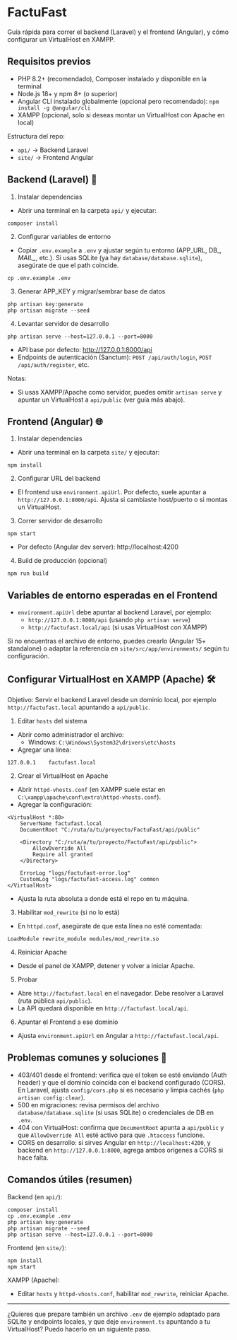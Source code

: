# FactuFast

Guía rápida para correr el backend (Laravel) y el frontend (Angular), y cómo configurar un VirtualHost en XAMPP.

## Requisitos previos

- PHP 8.2+ (recomendado), Composer instalado y disponible en la terminal
- Node.js 18+ y npm 8+ (o superior)
- Angular CLI instalado globalmente (opcional pero recomendado): `npm install -g @angular/cli`
- XAMPP (opcional, solo si deseas montar un VirtualHost con Apache en local)

Estructura del repo:
- `api/` → Backend Laravel
- `site/` → Frontend Angular

## Backend (Laravel) 🚀

1) Instalar dependencias
- Abrir una terminal en la carpeta `api/` y ejecutar:

```
composer install
```

2) Configurar variables de entorno
- Copiar `.env.example` a `.env` y ajustar según tu entorno (APP_URL, DB_*, MAIL_*, etc.). Si usas SQLite (ya hay `database/database.sqlite`), asegúrate de que el path coincide.

```
cp .env.example .env
```

3) Generar APP_KEY y migrar/sembrar base de datos

```
php artisan key:generate
php artisan migrate --seed
```

4) Levantar servidor de desarrollo

```
php artisan serve --host=127.0.0.1 --port=8000
```

- API base por defecto: http://127.0.0.1:8000/api
- Endpoints de autenticación (Sanctum): `POST /api/auth/login`, `POST /api/auth/register`, etc.

Notas:
- Si usas XAMPP/Apache como servidor, puedes omitir `artisan serve` y apuntar un VirtualHost a `api/public` (ver guía más abajo).

## Frontend (Angular) 🌐

1) Instalar dependencias
- Abrir una terminal en la carpeta `site/` y ejecutar:

```
npm install
```

2) Configurar URL del backend
- El frontend usa `environment.apiUrl`. Por defecto, suele apuntar a `http://127.0.0.1:8000/api`. Ajusta si cambiaste host/puerto o si montas un VirtualHost.

3) Correr servidor de desarrollo

```
npm start
```

- Por defecto (Angular dev server): http://localhost:4200

4) Build de producción (opcional)

```
npm run build
```

## Variables de entorno esperadas en el Frontend

- `environment.apiUrl` debe apuntar al backend Laravel, por ejemplo:
  - `http://127.0.0.1:8000/api` (usando `php artisan serve`)
  - `http://factufast.local/api` (si usas VirtualHost con XAMPP)

Si no encuentras el archivo de entorno, puedes crearlo (Angular 15+ standalone) o adaptar la referencia en `site/src/app/environments/` según tu configuración.

## Configurar VirtualHost en XAMPP (Apache) 🛠️

Objetivo: Servir el backend Laravel desde un dominio local, por ejemplo `http://factufast.local` apuntando a `api/public`.

1) Editar `hosts` del sistema
- Abrir como administrador el archivo:
  - Windows: `C:\Windows\System32\drivers\etc\hosts`
- Agregar una línea:

```
127.0.0.1    factufast.local
```

2) Crear el VirtualHost en Apache
- Abrir `httpd-vhosts.conf` (en XAMPP suele estar en `C:\xampp\apache\conf\extra\httpd-vhosts.conf`).
- Agregar la configuración:

```
<VirtualHost *:80>
    ServerName factufast.local
    DocumentRoot "C:/ruta/a/tu/proyecto/FactuFast/api/public"

    <Directory "C:/ruta/a/tu/proyecto/FactuFast/api/public">
        AllowOverride All
        Require all granted
    </Directory>

    ErrorLog "logs/factufast-error.log"
    CustomLog "logs/factufast-access.log" common
</VirtualHost>
```

- Ajusta la ruta absoluta a donde está el repo en tu máquina.

3) Habilitar `mod_rewrite` (si no lo está)
- En `httpd.conf`, asegúrate de que esta línea no esté comentada:

```
LoadModule rewrite_module modules/mod_rewrite.so
```

4) Reiniciar Apache
- Desde el panel de XAMPP, detener y volver a iniciar Apache.

5) Probar
- Abre `http://factufast.local` en el navegador. Debe resolver a Laravel (ruta pública `api/public`).
- La API quedará disponible en `http://factufast.local/api`.

6) Apuntar el Frontend a ese dominio
- Ajusta `environment.apiUrl` en Angular a `http://factufast.local/api`.

## Problemas comunes y soluciones 🔧

- 403/401 desde el frontend: verifica que el token se esté enviando (Auth header) y que el dominio coincida con el backend configurado (CORS). En Laravel, ajusta `config/cors.php` si es necesario y limpia cachés (`php artisan config:clear`).
- 500 en migraciones: revisa permisos del archivo `database/database.sqlite` (si usas SQLite) o credenciales de DB en `.env`.
- 404 con VirtualHost: confirma que `DocumentRoot` apunta a `api/public` y que `AllowOverride All` esté activo para que `.htaccess` funcione.
- CORS en desarrollo: si sirves Angular en `http://localhost:4200`, y backend en `http://127.0.0.1:8000`, agrega ambos orígenes a CORS si hace falta.

## Comandos útiles (resumen)

Backend (en `api/`):
```
composer install
cp .env.example .env
php artisan key:generate
php artisan migrate --seed
php artisan serve --host=127.0.0.1 --port=8000
```

Frontend (en `site/`):
```
npm install
npm start
```

XAMPP (Apache):
- Editar `hosts` y `httpd-vhosts.conf`, habilitar `mod_rewrite`, reiniciar Apache.

---

¿Quieres que prepare también un archivo `.env` de ejemplo adaptado para SQLite y endpoints locales, y que deje `environment.ts` apuntando a tu VirtualHost? Puedo hacerlo en un siguiente paso.